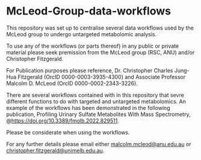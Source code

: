 # McLeod-Group-data-workflows

This repository was set up to centralise several data workflows used by the McLeod group to undergo untargeted metabolomic analysis. 

To use any of the workflows (or parts thereof) in any public or private material please seek premission from the McLeod group (RSC, ANU) and/or Christopher Fitzgerald. 

For Publication purposes please reference, Dr. Christopher Charles Jung-Hua Fitzgerald (OrcID 0000-0003-3935-4300) and Associate Professor Malcolm D. McLeod (OrcID 0000-0002-2343-3226). 

There are several workflows contained with in this repository that sevre different functions to do with targeted and untargeted metabolomics. An example of the workflows has been demonstrated in the following publication, Profiling Urinary Sulfate Metabolites With Mass Spectrometry, @https://doi.org/10.3389/fmolb.2022.829511. 

Please be considerate when using the workflows. 

For any further details please email either malcolm.mcleod@anu.edu.au or christopher.fitzgerald@unimelb.edu.au. 

